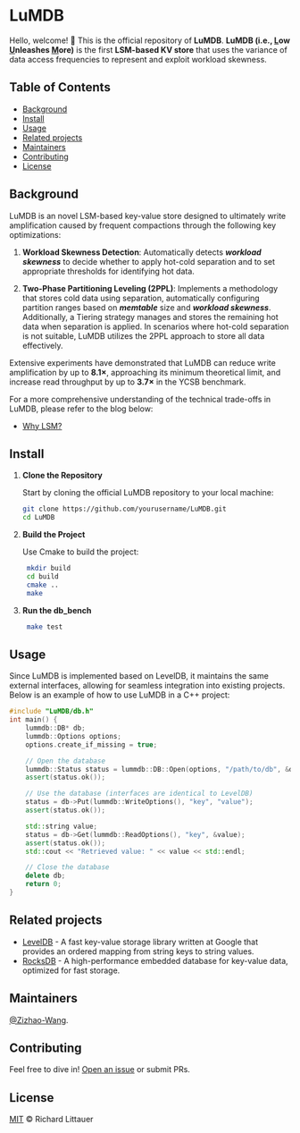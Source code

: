 # LuMDB

Hello, welcome! 👋 This is the official repository of **LuMDB**. **LuMDB (i.e., <u>L</u>ow <u>U</u>nleashes <u>M</u>ore)** is the first **LSM-based KV store** that uses the variance of data access frequencies to represent and exploit workload skewness.

## Table of Contents
- [Background](#background)
- [Install](#install)
- [Usage](#usage)
- [Related projects](#related-projects)
- [Maintainers](#maintainers)
- [Contributing](#contributing)
- [License](#license)


## Background
LuMDB is an novel LSM-based key-value store designed to ultimately write amplification caused by frequent compactions through the following key optimizations:

1. **Workload Skewness Detection**: Automatically detects ***workload skewness*** to decide whether to apply hot-cold separation and to set appropriate thresholds for identifying hot data.

2. **Two-Phase Partitioning Leveling (2PPL)**: Implements a methodology that stores cold data using separation, automatically configuring partition ranges based on ***memtable*** size and ***workload skewness***. Additionally, a Tiering strategy manages and stores the remaining hot data when separation is applied. In scenarios where hot-cold separation is not suitable, LuMDB utilizes the 2PPL approach to store all data effectively.

Extensive experiments have demonstrated that LuMDB can reduce write amplification by up to **8.1×**, approaching its minimum theoretical limit, and increase read throughput by up to **3.7×** in the YCSB benchmark. 

For a more comprehensive understanding of the technical trade-offs in LuMDB, please refer to the blog below:

- [Why LSM?](https://zizhao-wang.github.io//posts/2024/12/Why-LSM/) 

## Install

1. **Clone the Repository**

   Start by cloning the official LuMDB repository to your local machine:

   ```sh
   git clone https://github.com/yourusername/LuMDB.git
   cd LuMDB
2. **Build the Project**

    Use Cmake to build the project:
   ```sh
    mkdir build
    cd build
    cmake ..
    make
3. **Run the db_bench**
   ```sh
    make test
## Usage

Since LuMDB is implemented based on LevelDB, it maintains the same external interfaces, allowing for seamless integration into existing projects. Below is an example of how to use LuMDB in a C++ project:

    
```cpp
#include "LuMDB/db.h"
int main() {
    lummdb::DB* db;
    lummdb::Options options;
    options.create_if_missing = true;

    // Open the database
    lummdb::Status status = lummdb::DB::Open(options, "/path/to/db", &db);
    assert(status.ok());

    // Use the database (interfaces are identical to LevelDB)
    status = db->Put(lummdb::WriteOptions(), "key", "value");
    assert(status.ok());

    std::string value;
    status = db->Get(lummdb::ReadOptions(), "key", &value);
    assert(status.ok());
    std::cout << "Retrieved value: " << value << std::endl;

    // Close the database
    delete db;
    return 0;
}
```

## Related projects

- [LevelDB](https://github.com/google/leveldb) - A fast key-value storage library written at Google that provides an ordered mapping from string keys to string values.
- [RocksDB](https://github.com/facebook/rocksdb) - A high-performance embedded database for key-value data, optimized for fast storage.

## Maintainers

[@Zizhao-Wang](https://github.com/Zizhao-Wang).

## Contributing

Feel free to dive in! [Open an issue](https://github.com/Zizhao-Wang/LuMDB/issues/new) or submit PRs.


## License

[MIT](LICENSE) © Richard Littauer
